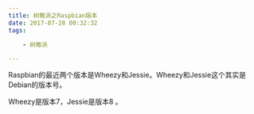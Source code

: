 ```yaml
---
title: 树莓派之Raspbian版本
date: 2017-07-28 00:32:32
tags:

	- 树莓派

---
```


Raspbian的最近两个版本是Wheezy和Jessie。Wheezy和Jessie这个其实是Debian的版本号。

Wheezy是版本7，Jessie是版本8 。

